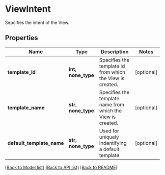 # ViewIntent

Sepcifies the intent of the View.

## Properties
Name | Type | Description | Notes
------------ | ------------- | ------------- | -------------
**template_id** | **int, none_type** | Specifies the template id from which the View is created. | [optional] 
**template_name** | **str, none_type** | Specifies the template name from which the View is created. | [optional] 
**default_template_name** | **str, none_type** | Used for uniquely indentifying a default template | [optional] 

[[Back to Model list]](../README.md#documentation-for-models) [[Back to API list]](../README.md#documentation-for-api-endpoints) [[Back to README]](../README.md)


